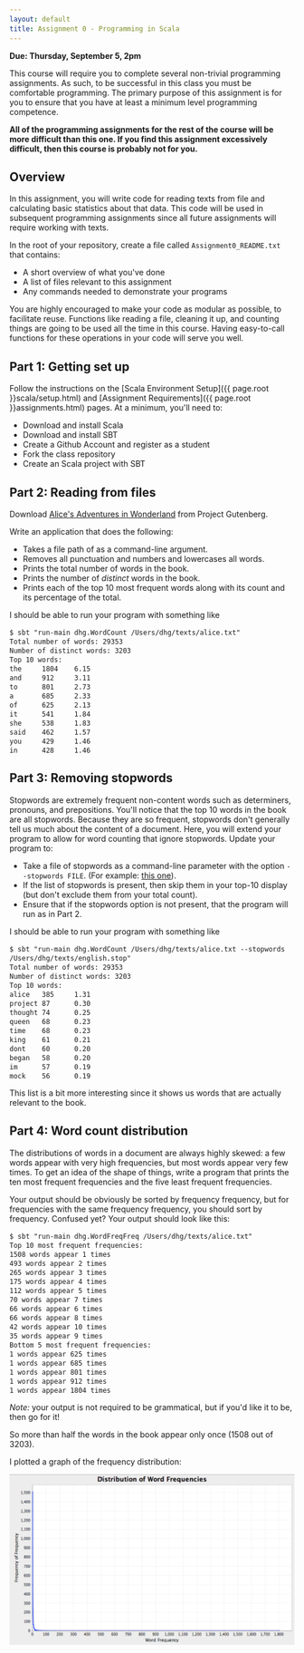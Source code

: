 ```yaml
---
layout: default
title: Assignment 0 - Programming in Scala
---
```


**Due: Thursday, September 5, 2pm**

This course will require you to complete several non-trivial programming assignments.  As such, to be successful in this class you must be comfortable programming.  The primary purpose of this assignment is for you to ensure that you have at least a minimum level programming competence.  

**All of the programming assignments for the rest of the course will be more difficult than this one.  If you find this assignment excessively difficult, then this course is probably not for you.**


## Overview

In this assignment, you will write code for reading texts from file and calculating basic statistics about that data.  This code will be used in subsequent programming assignments since all future assignments will require working with texts.

In the root of your repository, create a file called `Assignment0_README.txt` that contains:
* A short overview of what you've done
* A list of files relevant to this assignment
* Any commands needed to demonstrate your programs

You are highly encouraged to make your code as modular as possible, to facilitate reuse.  Functions like reading a file, cleaning it up, and counting things are going to be used all the time in this course.  Having easy-to-call functions for these operations in your code will serve you well.


## Part 1: Getting set up

Follow the instructions on the [Scala Environment Setup]({{ page.root }}scala/setup.html) and [Assignment Requirements]({{ page.root }}assignments.html) pages.  At a minimum, you'll need to:

* Download and install Scala
* Download and install SBT
* Create a Github Account and register as a student
* Fork the class repository
* Create an Scala project with SBT


## Part 2: Reading from files

Download [Alice's Adventures in Wonderland](http://www.gutenberg.org/cache/epub/11/pg11.txt) from Project Gutenberg.

Write an application that does the following:

* Takes a file path of as a command-line argument.
* Removes all punctuation and numbers and lowercases all words.
* Prints the total number of words in the book.
* Prints the number of *distinct* words in the book.
* Prints each of the top 10 most frequent words along with its count and its percentage of the total.

I should be able to run your program with something like

    $ sbt "run-main dhg.WordCount /Users/dhg/texts/alice.txt"
    Total number of words: 29353
    Number of distinct words: 3203
    Top 10 words:
	the     1804    6.15
	and     912     3.11
	to      801     2.73
	a       685     2.33
	of      625     2.13
	it      541     1.84
	she     538     1.83
	said    462     1.57
	you     429     1.46
	in      428     1.46


## Part 3: Removing stopwords

Stopwords are extremely frequent non-content words such as determiners, pronouns, and prepositions.  You'll notice that the top 10 words in the book are all stopwords.  Because they are so frequent, stopwords don't generally tell us much about the content of a document.  Here, you will extend your program to allow for word counting that ignore stopwords.  Update your program to:

* Take a file of stopwords as a command-line parameter with the option `--stopwords FILE`.  (For example: [this one](ftp://ftp.cs.cornell.edu/pub/smart/english.stop)).
* If the list of stopwords is present, then skip them in your top-10 display (but don't exclude them from your total count).
* Ensure that if the stopwords option is not present, that the program will run as in Part 2.

I should be able to run your program with something like

    $ sbt "run-main dhg.WordCount /Users/dhg/texts/alice.txt --stopwords /Users/dhg/texts/english.stop"
    Total number of words: 29353
    Number of distinct words: 3203
    Top 10 words:
	alice   385     1.31
	project 87      0.30
	thought 74      0.25
	queen   68      0.23
	time    68      0.23
	king    61      0.21
	dont    60      0.20
	began   58      0.20
	im      57      0.19
	mock    56      0.19

This list is a bit more interesting since it shows us words that are actually relevant to the book.


## Part 4: Word count distribution

The distributions of words in a document are always highly skewed: a few words appear with very high frequencies, but most words appear very few times.  To get an idea of the shape of things, write a program that prints the ten most frequent frequencies and the five least frequent frequencies.  

Your output should be obviously be sorted by frequency frequency, but for frequencies with the same frequency frequency, you should sort by frequency.  Confused yet?  Your output should look like this:

    $ sbt "run-main dhg.WordFreqFreq /Users/dhg/texts/alice.txt"
    Top 10 most frequent frequencies:
	1508 words appear 1 times
	493 words appear 2 times
	265 words appear 3 times
	175 words appear 4 times
	112 words appear 5 times
	70 words appear 7 times
	66 words appear 6 times
	66 words appear 8 times
	42 words appear 10 times
	35 words appear 9 times
    Bottom 5 most frequent frequencies:
	1 words appear 625 times
	1 words appear 685 times
	1 words appear 801 times
	1 words appear 912 times
	1 words appear 1804 times

*Note:* your output is not required to be grammatical, but if you'd like it to be, then go for it!

So more than half the words in the book appear only once (1508 out of 3203).

I plotted a graph of the frequency distribution:

<a href="images/aliceFreqDist.png"><img src="images/aliceFreqDist.png" border="0" style="border:none;max-width:100%;" alt="Word Frequency Distribution" /></a>



